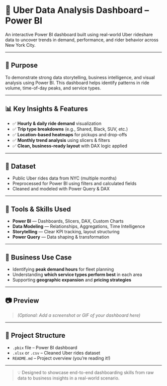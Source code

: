 # 🚖 Uber Data Analysis Dashboard – Power BI

An interactive Power BI dashboard built using real-world Uber rideshare data to uncover trends in demand, performance, and rider behavior across New York City.

---

## 🔧 Purpose

To demonstrate strong data storytelling, business intelligence, and visual analysis using Power BI. This dashboard helps identify patterns in ride volume, time-of-day peaks, and service types.

---

## 📊 Key Insights & Features

- ✅ **Hourly & daily ride demand** visualization  
- ✅ **Trip type breakdowns** (e.g., Shared, Black, SUV, etc.)  
- ✅ **Location-based heatmaps** for pickups and drop-offs  
- ✅ **Monthly trend analysis** using slicers & filters  
- ✅ **Clean, business-ready layout** with DAX logic applied

---

## 📁 Dataset

- Public Uber rides data from NYC (multiple months)  
- Preprocessed for Power BI using filters and calculated fields  
- Cleaned and modeled with Power Query & DAX

---

## 🧠 Tools & Skills Used

- **Power BI** — Dashboards, Slicers, DAX, Custom Charts  
- **Data Modeling** — Relationships, Aggregations, Time Intelligence  
- **Storytelling** — Clear KPI tracking, layout structuring  
- **Power Query** — Data shaping & transformation

---

## 🎯 Business Use Case

- Identifying **peak demand hours** for fleet planning  
- Understanding **which service types perform best** in each area  
- Supporting **geographic expansion** and **pricing strategies**

---

## 📷 Preview

> *(Optional: Add a screenshot or GIF of your dashboard here)*

---

## 🧩 Project Structure

- `.pbix` file – Power BI dashboard  
- `.xlsx` or `.csv` – Cleaned Uber rides dataset  
- `README.md` – Project overview (you’re reading it!)

---

> 💡 Designed to showcase end-to-end dashboarding skills from raw data to business insights in a real-world scenario.
